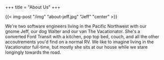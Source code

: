 +++
title = "About Us"
+++

{{< img-post "/img" "about-jeff.jpg" "Jeff" "center" >}}

We're two software engineers living in the Pacific Northwest with our gnome Jeff, our dog Walter and our van The Vacationator. She's a converted Ford Transit with a kitchen, pop top bed, couch, and all the other accoutrements you'd find on a normal RV. We like to imagine living in the Vacationator full-time, but mostly she sits at our house while we stare longingly towards the road.